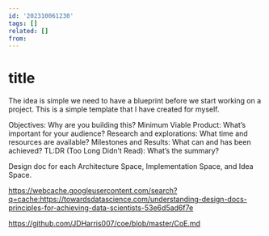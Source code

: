 ```yaml
---
id: '202310061230'
tags: []
related: []
from:
---
```


# title

The idea is simple we need to have a blueprint before we start working on a project. This is a simple template that I have created for myself.





Objectives: Why are you building this?
Minimum Viable Product: What’s important for your audience?
Research and explorations: What time and resources are available?
Milestones and Results: What can and has been achieved?
TL:DR (Too Long Didn’t Read): What’s the summary?



Design doc for each
Architecture Space, Implementation Space, and Idea Space.





https://webcache.googleusercontent.com/search?q=cache:https://towardsdatascience.com/understanding-design-docs-principles-for-achieving-data-scientists-53e6d5ad6f7e



https://github.com/JDHarris007/coe/blob/master/CoE.md
